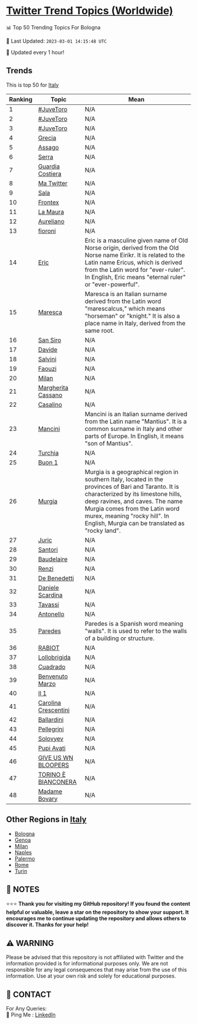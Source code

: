 [Twitter Trend Topics (Worldwide)](https://github.com/ErcinDedeoglu/Twitter-Trend-Topics)
==========


📊 Top 50 Trending Topics For Bologna

📆 Last Updated: `2023-03-01 14:15:48 UTC`

🔧 Updated every 1 hour!


## Trends

This is top 50 for [Italy](</Italy>)

| Ranking | Topic | Mean |
| ------- | ------------ | ------------ |
| 1 | [#JuveToro](http://twitter.com/search?q=%23JuveToro) | N/A |
| 2 | [#JuveToro](http://twitter.com/search?q=%23JuveToro) | N/A |
| 3 | [#JuveToro](http://twitter.com/search?q=%23JuveToro) | N/A |
| 4 | [Grecia](http://twitter.com/search?q=Grecia) | N/A |
| 5 | [Assago](http://twitter.com/search?q=Assago) | N/A |
| 6 | [Serra](http://twitter.com/search?q=Serra) | N/A |
| 7 | [Guardia Costiera](http://twitter.com/search?q=Guardia+Costiera) | N/A |
| 8 | [Ma Twitter](http://twitter.com/search?q=Ma+Twitter) | N/A |
| 9 | [Sala](http://twitter.com/search?q=Sala) | N/A |
| 10 | [Frontex](http://twitter.com/search?q=Frontex) | N/A |
| 11 | [La Maura](http://twitter.com/search?q=La+Maura) | N/A |
| 12 | [Aureliano](http://twitter.com/search?q=Aureliano) | N/A |
| 13 | [fioroni](http://twitter.com/search?q=fioroni) | N/A |
| 14 | [Eric](http://twitter.com/search?q=Eric) | Eric is a masculine given name of Old Norse origin, derived from the Old Norse name Eiríkr. It is related to the Latin name Ericus, which is derived from the Latin word for "ever-ruler". In English, Eric means "eternal ruler" or "ever-powerful". |
| 15 | [Maresca](http://twitter.com/search?q=Maresca) | Maresca is an Italian surname derived from the Latin word "marescalcus," which means "horseman" or "knight." It is also a place name in Italy, derived from the same root. |
| 16 | [San Siro](http://twitter.com/search?q=San+Siro) | N/A |
| 17 | [Davide](http://twitter.com/search?q=Davide) | N/A |
| 18 | [Salvini](http://twitter.com/search?q=Salvini) | N/A |
| 19 | [Faouzi](http://twitter.com/search?q=Faouzi) | N/A |
| 20 | [Milan](http://twitter.com/search?q=Milan) | N/A |
| 21 | [Margherita Cassano](http://twitter.com/search?q=Margherita+Cassano) | N/A |
| 22 | [Casalino](http://twitter.com/search?q=Casalino) | N/A |
| 23 | [Mancini](http://twitter.com/search?q=Mancini) | Mancini is an Italian surname derived from the Latin name "Mantius". It is a common surname in Italy and other parts of Europe. In English, it means "son of Mantius". |
| 24 | [Turchia](http://twitter.com/search?q=Turchia) | N/A |
| 25 | [Buon 1](http://twitter.com/search?q=Buon+1) | N/A |
| 26 | [Murgia](http://twitter.com/search?q=Murgia) | Murgia is a geographical region in southern Italy, located in the provinces of Bari and Taranto. It is characterized by its limestone hills, deep ravines, and caves. The name Murgia comes from the Latin word murex, meaning "rocky hill". In English, Murgia can be translated as "rocky land". |
| 27 | [Juric](http://twitter.com/search?q=Juric) | N/A |
| 28 | [Santori](http://twitter.com/search?q=Santori) | N/A |
| 29 | [Baudelaire](http://twitter.com/search?q=Baudelaire) | N/A |
| 30 | [Renzi](http://twitter.com/search?q=Renzi) | N/A |
| 31 | [De Benedetti](http://twitter.com/search?q=De+Benedetti) | N/A |
| 32 | [Daniele Scardina](http://twitter.com/search?q=Daniele+Scardina) | N/A |
| 33 | [Tavassi](http://twitter.com/search?q=Tavassi) | N/A |
| 34 | [Antonello](http://twitter.com/search?q=Antonello) | N/A |
| 35 | [Paredes](http://twitter.com/search?q=Paredes) | Paredes is a Spanish word meaning "walls". It is used to refer to the walls of a building or structure. |
| 36 | [RABIOT](http://twitter.com/search?q=RABIOT) | N/A |
| 37 | [Lollobrigida](http://twitter.com/search?q=Lollobrigida) | N/A |
| 38 | [Cuadrado](http://twitter.com/search?q=Cuadrado) | N/A |
| 39 | [Benvenuto Marzo](http://twitter.com/search?q=Benvenuto+Marzo) | N/A |
| 40 | [Il 1](http://twitter.com/search?q=Il+1) | N/A |
| 41 | [Carolina Crescentini](http://twitter.com/search?q=Carolina+Crescentini) | N/A |
| 42 | [Ballardini](http://twitter.com/search?q=Ballardini) | N/A |
| 43 | [Pellegrini](http://twitter.com/search?q=Pellegrini) | N/A |
| 44 | [Solovyev](http://twitter.com/search?q=Solovyev) | N/A |
| 45 | [Pupi Avati](http://twitter.com/search?q=Pupi+Avati) | N/A |
| 46 | [GIVE US WN BLOOPERS](http://twitter.com/search?q=GIVE+US+WN+BLOOPERS) | N/A |
| 47 | [TORINO È BIANCONERA](http://twitter.com/search?q=TORINO+%c3%88+BIANCONERA) | N/A |
| 48 | [Madame Bovary](http://twitter.com/search?q=Madame+Bovary) | N/A |



## Other Regions in [Italy](</Italy>)

* [Bologna](</Italy/Bologna.md>)
* [Genoa](</Italy/Genoa.md>)
* [Milan](</Italy/Milan.md>)
* [Naples](</Italy/Naples.md>)
* [Palermo](</Italy/Palermo.md>)
* [Rome](</Italy/Rome.md>)
* [Turin](</Italy/Turin.md>)



## 📝 NOTES

⭐⭐⭐ **Thank you for visiting my GitHub repository! If you found the content helpful or valuable, leave a star on the repository to show your support. It encourages me to continue updating the repository and allows others to discover it. Thanks for your help!**


## ⚠️ WARNING

Please be advised that this repository is not affiliated with Twitter and the information provided is for informational purposes only. We are not responsible for any legal consequences that may arise from the use of this information. Use at your own risk and solely for educational purposes.


## 📨 CONTACT

 For Any Queries:  
            🏓 Ping Me : [LinkedIn](https://www.linkedin.com/in/ercindedeoglu/)

